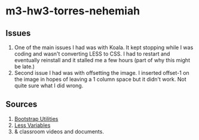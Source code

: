 # m3-hw3-torres-nehemiah

## Issues
1. One of the main issues I had was with Koala. It kept stopping while I was coding and wasn't converting LESS to CSS. I had to restart and eventually reinstall and it stalled me a few hours (part of why this might be late.)
2. Second issue I had was with offsetting the image. I inserted offset-1 on the image in hopes of leaving a 1 column space but it didn't work. Not quite sure what I did wrong.

## Sources
1. [Bootstrap Utilities](https://getbootstrap.com/docs/4.2/layout/grid/#order-classes)
2. [Less Variables](http://lesscss.org/)
3. & classroom videos and documents.

